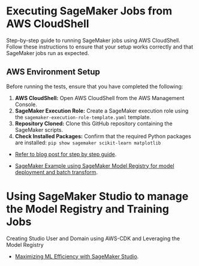 # Executing SageMaker Jobs from AWS CloudShell

Step-by-step guide to running SageMaker jobs using AWS CloudShell. 
Follow these instructions to ensure that your setup works correctly and that SageMaker jobs run as expected.

## AWS Environment Setup

Before running the tests, ensure that you have completed the following:

1. **AWS CloudShell:** Open AWS CloudShell from the AWS Management Console.
2. **SageMaker Execution Role:** Create a SageMaker execution role using the `sagemaker-execution-role-template.yaml` template.
3. **Repository Cloned:** Clone this GitHub repository containing the SageMaker scripts.
4. **Check Installed Packages:** Confirm that the required Python packages are installed:
    `pip show sagemaker scikit-learn matplotlib`
    
* [Refer to blog post for step by step guide](https://vivek-aws.medium.com/4-ways-to-get-hands-on-with-sagemaker-for-free-41ff9bee0d54).

* [SageMaker Example using SageMaker Model Registry for model deployment and batch transform](https://vivek-aws.medium.com/using-aws-cloudshell-for-automating-xgboost-model-deployment-and-batch-transform-with-aws-sagemaker-2adedc4d2b02).

# Using SageMaker Studio to manage the Model Registry and Training Jobs

Creating Studio User and Domain using AWS-CDK and Leveraging the Model Registry

* [Maximizing ML Efficiency with SageMaker Studio](https://medium.com/@vivek-aws/maximizing-ml-efficiency-with-sagemaker-studio-a55030da2a45).

